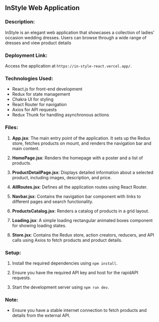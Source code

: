 ## InStyle Web Application

### Description:
InStyle is an elegant web application that showcases a collection of ladies' occasion wedding dresses. Users can browse through a wide range of dresses and view product details

### Deployment Link:
Access the application at `https://in-style-react.vercel.app/`.

### Technologies Used:
- React.js for front-end development
- Redux for state management
- Chakra UI for styling
- React Router for navigation
- Axios for API requests
- Redux Thunk for handling asynchronous actions

### Files:

1. **App.jsx**: The main entry point of the application. It sets up the Redux store, fetches products on mount, and renders the navigation bar and main content.

2. **HomePage.jsx**: Renders the homepage with a poster and a list of products.

3. **ProductDetailPage.jsx**: Displays detailed information about a selected product, including images, description, and price.

4. **AllRoutes.jsx**: Defines all the application routes using React Router.

5. **Navbar.jsx**: Contains the navigation bar component with links to different pages and search functionality.

6. **ProductsCatalog.jsx**: Renders a catalog of products in a grid layout.

7. **Loading.jsx**: A simple loading rectangular animated boxes component for showing loading states.

8. **Store.jsx**: Contains the Redux store, action creators, reducers, and API calls using Axios to fetch products and product details.

### Setup:
1. Install the required dependencies using `npm install`.

2. Ensure you have the required API key and host for the rapidAPI requests.

3. Start the development server using `npm run dev`.


### Note:
- Ensure you have a stable internet connection to fetch products and details from the external API.
